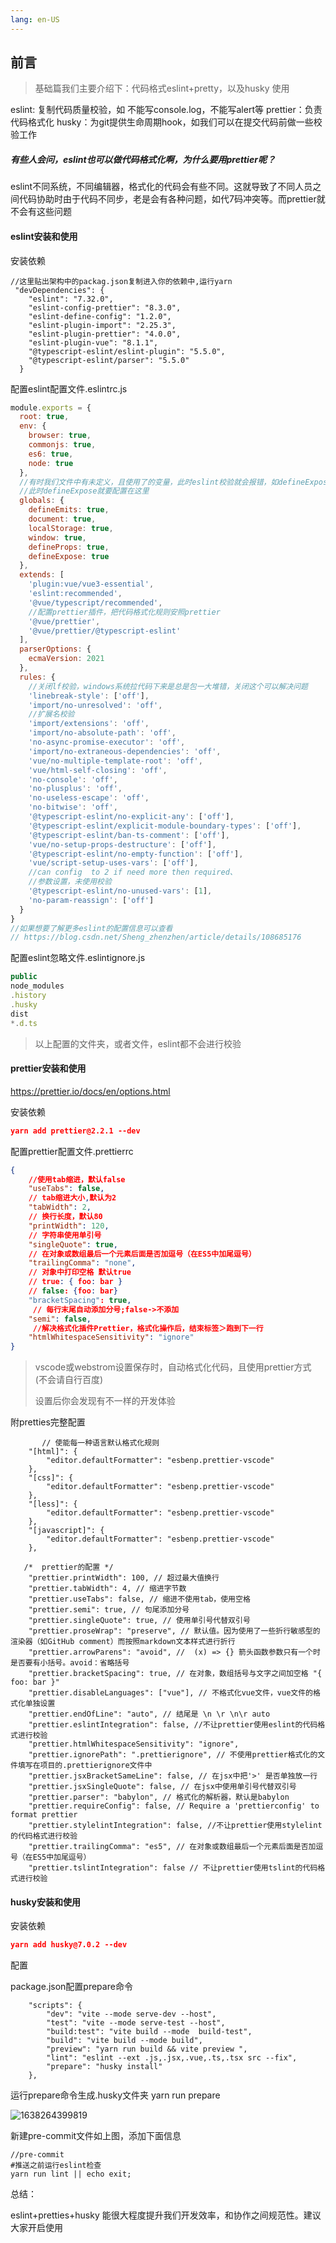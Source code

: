 ```yaml
---
lang: en-US
---
```



## 前言

>基础篇我们主要介绍下：代码格式eslint+pretty，以及husky 使用

eslint: 复制代码质量校验，如 不能写console.log，不能写alert等
prettier：负责代码格式化
husky：为git提供生命周期hook，如我们可以在提交代码前做一些校验工作

##### 有些人会问，eslint也可以做代码格式化啊，为什么要用prettier呢？

eslint不同系统，不同编辑器，格式化的代码会有些不同。这就导致了不同人员之间代码协助时由于代码不同步，老是会有各种问题，如代7码冲突等。而prettier就不会有这些问题

#### eslint安装和使用

安装依赖

```
//这里贴出架构中的packag.json复制进入你的依赖中,运行yarn
 "devDependencies": { 
    "eslint": "7.32.0",
    "eslint-config-prettier": "8.3.0",
    "eslint-define-config": "1.2.0",
    "eslint-plugin-import": "2.25.3",
    "eslint-plugin-prettier": "4.0.0",
    "eslint-plugin-vue": "8.1.1",
    "@typescript-eslint/eslint-plugin": "5.5.0",
    "@typescript-eslint/parser": "5.5.0"
  }
```

配置eslint配置文件.eslintrc.js

```javascript
module.exports = {
  root: true,
  env: {
    browser: true,
    commonjs: true,
    es6: true,
    node: true
  },
  //有时我们文件中有未定义，且使用了的变量，此时eslint校验就会报错，如defineExpose使用是不需要配置的
  //此时defineExpose就要配置在这里
  globals: {
    defineEmits: true,
    document: true,
    localStorage: true,
    window: true,
    defineProps: true,
    defineExpose: true
  },
  extends: [
    'plugin:vue/vue3-essential',
    'eslint:recommended',
    '@vue/typescript/recommended',
    //配置prettier插件，把代码格式化规则安照prettier
    '@vue/prettier',
    '@vue/prettier/@typescript-eslint'
  ],
  parserOptions: {
    ecmaVersion: 2021
  },
  rules: {
    //关闭lf校验，windows系统拉代码下来是总是包一大堆错，关闭这个可以解决问题
    'linebreak-style': ['off'],
    'import/no-unresolved': 'off',
    //扩展名校验
    'import/extensions': 'off',
    'import/no-absolute-path': 'off',
    'no-async-promise-executor': 'off',
    'import/no-extraneous-dependencies': 'off',
    'vue/no-multiple-template-root': 'off',
    'vue/html-self-closing': 'off',
    'no-console': 'off',
    'no-plusplus': 'off',
    'no-useless-escape': 'off',
    'no-bitwise': 'off',
    '@typescript-eslint/no-explicit-any': ['off'],
    '@typescript-eslint/explicit-module-boundary-types': ['off'],
    '@typescript-eslint/ban-ts-comment': ['off'],
    'vue/no-setup-props-destructure': ['off'],
    '@typescript-eslint/no-empty-function': ['off'],
    'vue/script-setup-uses-vars': ['off'],
    //can config  to 2 if need more then required、
    //参数设置，未使用校验
    '@typescript-eslint/no-unused-vars': [1],
    'no-param-reassign': ['off']
  }
}
//如果想要了解更多eslint的配置信息可以查看
// https://blog.csdn.net/Sheng_zhenzhen/article/details/108685176
```

配置eslint忽略文件.eslintignore.js

```javascript
public
node_modules
.history
.husky
dist
*.d.ts
```

>以上配置的文件夹，或者文件，eslint都不会进行校验



#### prettier安装和使用

https://prettier.io/docs/en/options.html


安装依赖

```json
yarn add prettier@2.2.1 --dev
```

配置prettier配置文件.prettierrc

```json
{
    //使用tab缩进，默认false
    "useTabs": false,
    // tab缩进大小,默认为2
    "tabWidth": 2,
    // 换行长度，默认80
    "printWidth": 120,
    // 字符串使用单引号
    "singleQuote": true,
    // 在对象或数组最后一个元素后面是否加逗号（在ES5中加尾逗号）
    "trailingComma": "none",
    // 对象中打印空格 默认true
    // true: { foo: bar }
    // false: {foo: bar}
    "bracketSpacing": true,
     // 每行末尾自动添加分号;false->不添加
    "semi": false,
     //解决格式化插件Prettier，格式化操作后，结束标签＞跑到下一行
    "htmlWhitespaceSensitivity": "ignore"
}
```

>vscode或webstrom设置保存时，自动格式化代码，且使用prettier方式 (不会请自行百度)
>
>设置后你会发现有不一样的开发体验

附pretties完整配置

```
       // 使能每一种语言默认格式化规则
    "[html]": {
        "editor.defaultFormatter": "esbenp.prettier-vscode"
    },
    "[css]": {
        "editor.defaultFormatter": "esbenp.prettier-vscode"
    },
    "[less]": {
        "editor.defaultFormatter": "esbenp.prettier-vscode"
    },
    "[javascript]": {
        "editor.defaultFormatter": "esbenp.prettier-vscode"
    },
   
   /*  prettier的配置 */
    "prettier.printWidth": 100, // 超过最大值换行
    "prettier.tabWidth": 4, // 缩进字节数
    "prettier.useTabs": false, // 缩进不使用tab，使用空格
    "prettier.semi": true, // 句尾添加分号
    "prettier.singleQuote": true, // 使用单引号代替双引号
    "prettier.proseWrap": "preserve", // 默认值。因为使用了一些折行敏感型的渲染器（如GitHub comment）而按照markdown文本样式进行折行
    "prettier.arrowParens": "avoid", //  (x) => {} 箭头函数参数只有一个时是否要有小括号。avoid：省略括号
    "prettier.bracketSpacing": true, // 在对象，数组括号与文字之间加空格 "{ foo: bar }"
    "prettier.disableLanguages": ["vue"], // 不格式化vue文件，vue文件的格式化单独设置
    "prettier.endOfLine": "auto", // 结尾是 \n \r \n\r auto
    "prettier.eslintIntegration": false, //不让prettier使用eslint的代码格式进行校验
    "prettier.htmlWhitespaceSensitivity": "ignore",
    "prettier.ignorePath": ".prettierignore", // 不使用prettier格式化的文件填写在项目的.prettierignore文件中
    "prettier.jsxBracketSameLine": false, // 在jsx中把'>' 是否单独放一行
    "prettier.jsxSingleQuote": false, // 在jsx中使用单引号代替双引号
    "prettier.parser": "babylon", // 格式化的解析器，默认是babylon
    "prettier.requireConfig": false, // Require a 'prettierconfig' to format prettier
    "prettier.stylelintIntegration": false, //不让prettier使用stylelint的代码格式进行校验
    "prettier.trailingComma": "es5", // 在对象或数组最后一个元素后面是否加逗号（在ES5中加尾逗号）
    "prettier.tslintIntegration": false // 不让prettier使用tslint的代码格式进行校验
```



#### husky安装和使用

安装依赖

```json
yarn add husky@7.0.2 --dev
```

配置

package.json配置prepare命令

```
    "scripts": {
        "dev": "vite --mode serve-dev --host",
        "test": "vite --mode serve-test --host",
        "build:test": "vite build --mode  build-test",
        "build": "vite build --mode build",
        "preview": "yarn run build && vite preview ",
        "lint": "eslint --ext .js,.jsx,.vue,.ts,.tsx src --fix",
        "prepare": "husky install"
    },
```

运行prepare命令生成.husky文件夹  yarn run prepare

![1638264399819](https://github.jzfai.top/file/vap-assets/1638264399819.png)

新建pre-commit文件如上图，添加下面信息

```
//pre-commit
#推送之前运行eslint检查
yarn run lint || echo exit;
```

总结：

eslint+pretties+husky 能很大程度提升我们开发效率，和协作之间规范性。建议大家开启使用

